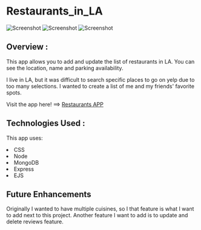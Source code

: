 # Restaurants_in_LA

![Screenshot](/images/lading.png)
![Screenshot](/images/list.png)
![Screenshot](/images/detail.png)

## Overview :

This app allows you to add and update the list of restaurants in LA. You can see the location, name and parking availability.

I live in LA, but it was difficult to search specific places to go on yelp due to too many selections. I wanted to create a list of me and my friends' favorite spots.

Visit the app here! ==> [Restaurants APP](https://project2-restaurants.herokuapp.com/)

## Technologies Used :

This app uses:
<li>CSS
<li>Node
<li>MongoDB
<li>Express
<li>EJS

## Future Enhancements

Originally I wanted to have multiple cuisines, so I that feature is what I want to add next to this project. Another feature I want to add is to update and delete reviews feature.
